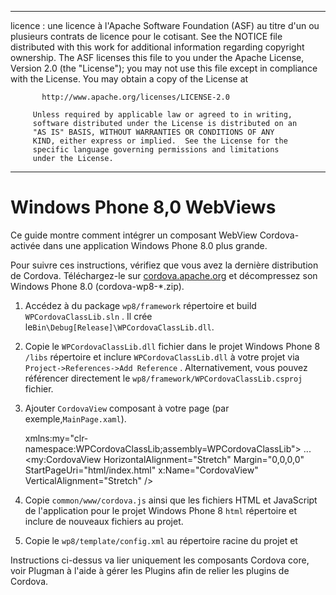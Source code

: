 * * *

licence : une licence à l'Apache Software Foundation (ASF) au titre d'un ou plusieurs contrats de licence pour le cotisant. See the NOTICE file distributed with this work for additional information regarding copyright ownership. The ASF licenses this file to you under the Apache License, Version 2.0 (the "License"); you may not use this file except in compliance with the License. You may obtain a copy of the License at

           http://www.apache.org/licenses/LICENSE-2.0
    
         Unless required by applicable law or agreed to in writing,
         software distributed under the License is distributed on an
         "AS IS" BASIS, WITHOUT WARRANTIES OR CONDITIONS OF ANY
         KIND, either express or implied.  See the License for the
         specific language governing permissions and limitations
         under the License.
    

* * *

# Windows Phone 8,0 WebViews

Ce guide montre comment intégrer un composant WebView Cordova-activée dans une application Windows Phone 8.0 plus grande.

Pour suivre ces instructions, vérifiez que vous avez la dernière distribution de Cordova. Téléchargez-le sur [cordova.apache.org](http://cordova.apache.org) et décompressez son Windows Phone 8.0 (cordova-wp8-*.zip).

  1. Accédez à du package `wp8/framework` répertoire et build `WPCordovaClassLib.sln` . Il crée le`Bin\Debug[Release]\WPCordovaClassLib.dll`.

  2. Copie le `WPCordovaClassLib.dll` fichier dans le projet Windows Phone 8 `/libs` répertoire et inclure `WPCordovaClassLib.dll` à votre projet via `Project->References->Add Reference` . Alternativement, vous pouvez référencer directement le `wp8/framework/WPCordovaClassLib.csproj` fichier.

  3. Ajouter `CordovaView` composant à votre page (par exemple,`MainPage.xaml`).
    
        xmlns:my="clr-namespace:WPCordovaClassLib;assembly=WPCordovaClassLib">
        ...
        <my:CordovaView HorizontalAlignment="Stretch" Margin="0,0,0,0" 
        StartPageUri="html/index.html" x:Name="CordovaView" VerticalAlignment="Stretch" />
        

  4. Copie `common/www/cordova.js` ainsi que les fichiers HTML et JavaScript de l'application pour le projet Windows Phone 8 `html` répertoire et inclure de nouveaux fichiers au projet.

  5. Copie le `wp8/template/config.xml` au répertoire racine du projet et

Instructions ci-dessus va lier uniquement les composants Cordova core, voir Plugman à l'aide à gérer les Plugins afin de relier les plugins de Cordova.